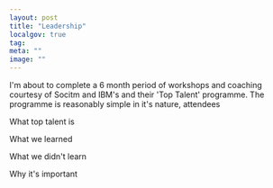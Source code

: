 ```yaml
---
layout: post
title: "Leadership"
localgov: true
tag:
meta: ""
image: ""
---
```


I'm about to complete a 6 month period of workshops and coaching courtesy of Socitm and IBM's and their 'Top Talent' programme. The programme is reasonably simple in it's nature, attendees

What top talent is

What we learned

What we didn't learn

Why it's important

